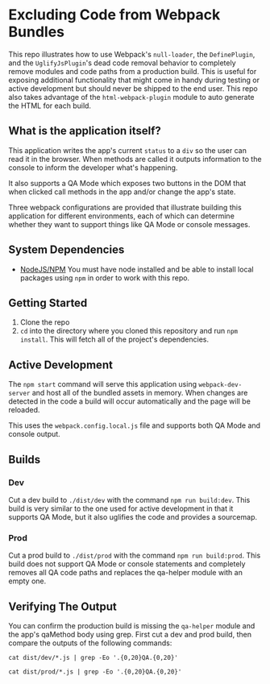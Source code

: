 # Excluding Code from Webpack Bundles

 This repo illustrates how to use Webpack's `null-loader`, the `DefinePlugin`,
 and the `UglifyJsPlugin`'s dead code removal behavior to completely remove 
 modules and code paths from a production build. This is useful for exposing 
 additional functionality that might come in handy during testing or active 
 development but should never be shipped to the end user. This repo also 
 takes advantage of the `html-webpack-plugin` module to auto generate the HTML 
 for each build.

## What is the application itself?
 
 This application writes the app's current `status` to a `div` so the user 
 can read it in the browser. When methods are called it outputs information to
 the console to inform the developer what's happening.
 
 It also supports a QA Mode which exposes two buttons in the DOM that when 
 clicked call methods in the app and/or change the app's state.
 
 Three webpack configurations are provided that illustrate building this 
 application for different environments, each of which can determine whether 
 they want to support things like QA Mode or console messages.
 
## System Dependencies
 - [NodeJS/NPM](https://nodejs.org/en/download/) You must have node installed
  and be able to install local packages using `npm` in order to work with 
  this repo.
  
## Getting Started

 1. Clone the repo
 1. `cd` into the directory where you cloned this repository and run `npm 
 install`. This will fetch all of the project's dependencies.
 
 
## Active Development
 
 The `npm start` command will serve this application using 
 `webpack-dev-server` and host all of the bundled assets in memory. When 
 changes are detected in the code a build will occur automatically and the page 
 will be reloaded. 
 
 This uses the `webpack.config.local.js` file and supports both QA Mode and 
 console output.
 
## Builds
 
### Dev
 
 Cut a dev build to `./dist/dev` with the command `npm run build:dev`. This 
 build is very similar to the one used for active development in that it 
 supports QA Mode, but it also uglifies the code and provides a sourcemap.
 
### Prod

 Cut a prod build to `./dist/prod` with the command `npm run build:prod`. 
 This build does not support QA Mode or console statements and completely 
 removes all QA code paths and replaces the qa-helper module with an empty one.
 
## Verifying The Output 

 You can confirm the production build is missing the `qa-helper` module and the 
 app's qaMethod body using grep. First cut a dev and prod build, then compare
 the outputs of the following commands:
 
 ```
 cat dist/dev/*.js | grep -Eo '.{0,20}QA.{0,20}'
 ```
 
 ```
 cat dist/prod/*.js | grep -Eo '.{0,20}QA.{0,20}'
 ```
 